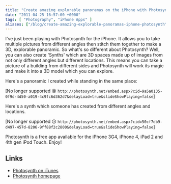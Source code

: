 ```yaml
---
title: "Create amazing explorable panoramas on the iPhone with Photosynth"
date: "2011-04-25 16:57:00 +0000"
tags: [ "Photography", "iPhone Apps" ]
aliases: ["/blog/create-amazing-explorable-panoramas-iphone-photosynth"]
---
```

I've just been playing with Photosynth for the iPhone. It allows you to take multiple pictures from different angles then stitch them together to make a 3D, explorable panoramic. So what's so different about Photosynth? Well, you can also create 'Synths' which are 3D spaces made up of images from not only different angles but different locations. This means you can take a picture of a building from different sides and Photosynth will work its magic and make it into a 3D model which you can explore.

<!--more-->

Here's a panoramic I created while standing in the same place:

[No longer supported 😢 `http://photosynth.net/embed.aspx?cid=9a5a0135-0f9d-4d50-a019-4c9fc6d362d7&delayLoad=true&slideShowPlaying=false`]

Here's a synth which someone has created from different angles and locations.

[No longer supported 😢 `http://photosynth.net/embed.aspx?cid=50cf7db9-d497-457d-8206-9ff88f2c2800&delayLoad=true&slideShowPlaying=false`]

Photosynth is a free app available for the iPhone 3G4, iPhone 4, iPad 2 and 4th gen iPod Touch. Enjoy!

## Links

* [Photosynth on iTunes](http://itunes.apple.com/us/app/photosynth/id430065256?mt=8#)
* [Photosynth homepage](http://photosynth.net/)
